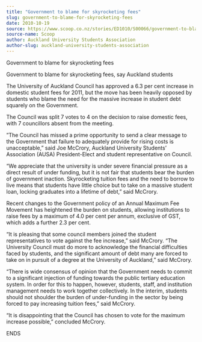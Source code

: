 ```yaml
---
title: "Government to blame for skyrocketing fees"
slug: government-to-blame-for-skyrocketing-fees
date: 2010-10-19
source: https://www.scoop.co.nz/stories/ED1010/S00066/government-to-blame-for-skyrocketing-fees.htm
source-name: Scoop
author: Auckland University Students Association
author-slug: auckland-university-students-association
---
```


<p>Government to blame for skyrocketing fees</p>

<p>Government to
blame for skyrocketing fees, say Auckland students</p>

<p>The
University of Auckland Council has approved a 6.3 per cent
increase in domestic student fees for 2011, but the move has
been heavily opposed by students who blame the need for the
massive increase in student debt squarely on the
Government.</p>

<p>The Council was split 7 votes to 4 on the
decision to raise domestic fees, with 7 councillors absent
from the meeting.</p>

<p>”The Council has missed a prime
opportunity to send a clear message to the Government that
failure to adequately provide for rising costs is
unacceptable,” said Joe McCrory, Auckland University
Students’ Association (AUSA) President-Elect and student
representative on Council.</p>

<p>“We appreciate that the
university is under severe financial pressure as a direct
result of under funding, but it is not fair that students
bear the burden of government inaction. Skyrocketing tuition
fees and the need to borrow to live means that students have
little choice but to take on a massive student loan, locking
graduates into a lifetime of debt,” said McCrory.</p>

<p>Recent
changes to the Government policy of an Annual Maximum Fee
Movement has heightened the burden on students, allowing
institutions to raise fees by a maximum of 4.0 per cent per
annum, exclusive of GST, which adds a further 2.3 per
cent.</p>

<p>“It is pleasing that some council members joined
the student representatives to vote against the fee
increase,” said McCrory. “The University Council must do
more to acknowledge the financial difficulties faced by
students, and the significant amount of debt many are forced
to take on in pursuit of a degree at the University of
Auckland,” said McCrory.<p>
<p>“There is wide consensus of
opinion that the Government needs to commit to a significant
injection of funding towards the public tertiary education
system. In order for this to happen, however, students,
staff, and institution management needs to work together
collectively. In the interim, students should not shoulder
the burden of under-funding in the sector by being forced to
pay increasing tuition fees,” said McCrory.</p>

<p>“It is
disappointing that the Council has chosen to vote for the
maximum increase possible,” concluded
McCrory.</p>

<p>ENDS<br><p>




<!--


